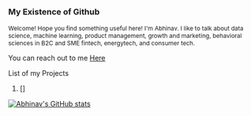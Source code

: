 ### My Existence of Github


<span style="font-size: 12px;">
Welcome! Hope you find something useful here! I'm Abhinav. I like to talk about data science, machine learning, product management, growth and marketing, behavioral sciences in B2C and SME fintech, energytech, and consumer tech.
</span>

You can reach out to me [Here](mailto:abhinavlalam@gmail.com)

List of my Projects 

1.  []


[![Abhinav's GitHub stats](https://github-readme-stats.vercel.app/api?username=abhinavlalam)](https://github.com/anuraghazra/github-readme-stats)

